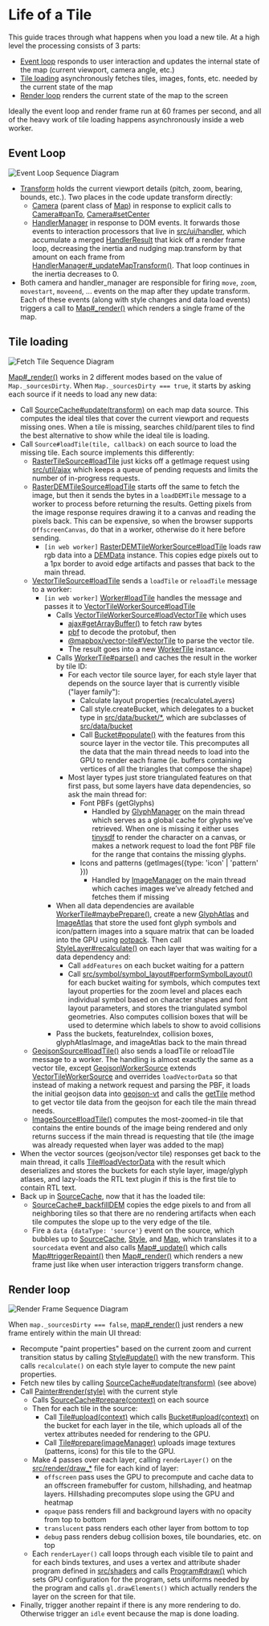 # Life of a Tile

This guide traces through what happens when you load a new tile. At a high level the processing consists of 3 parts:

- [Event loop](#event-loop) responds to user interaction and updates the internal state of the map (current viewport, camera angle, etc.)
- [Tile loading](#tile-loading) asynchronously fetches tiles, images, fonts, etc. needed by the current state of the map
- [Render loop](#render-loop) renders the current state of the map to the screen

Ideally the event loop and render frame run at 60 frames per second, and all of the heavy work of tile loading happens asynchronously inside a web worker.

## Event Loop

![Event Loop Sequence Diagram](diagrams/event-loop.plantuml.svg)

- [Transform](../src/geo/transform.js) holds the current viewport details (pitch, zoom, bearing, bounds, etc.). Two places in the code update transform directly:
  - [Camera](../src/ui/camera.js) (parent class of [Map](../src/ui/map)) in response to explicit calls to [Camera#panTo](../src/ui/camera.js#L211), [Camera#setCenter](../src/ui/camera.js#L173)
  - [HandlerManager](../src/ui/handler_manager.js) in response to DOM events. It forwards those events to interaction processors that live in [src/ui/handler](../src/ui/handler), which accumulate a merged [HandlerResult](../src/ui/handler_manager.js#L70) that kick off a render frame loop, decreasing the inertia and nudging map.transform by that amount on each frame from [HandlerManager#\_updateMapTransform()](../src/ui/handler_manager.js#L412). That loop continues in the inertia decreases to 0.
- Both camera and handler_manager are responsible for firing `move`, `zoom`, `movestart`, `moveend`, ... events on the map after they update transform. Each of these events (along with style changes and data load events) triggers a call to [Map#\_render()](../src/ui/map.js#L2428) which renders a single frame of the map.

## Tile loading

![Fetch Tile Sequence Diagram](diagrams/fetch-tile.plantuml.svg)

[Map#\_render()](../src/ui/map.js#L2428) works in 2 different modes based on the value of `Map._sourcesDirty`. When `Map._sourcesDirty === true`, it starts by asking each source if it needs to load any new data:

- Call [SourceCache#update(transform)](../src/source/source_cache.js#L474) on each map data source. This computes the ideal tiles that cover the current viewport and requests missing ones. When a tile is missing, searches child/parent tiles to find the best alternative to show while the ideal tile is loading.
- Call `Source#loadTile(tile, callback)` on each source to load the missing tile. Each source implements this differently:
  - [RasterTileSource#loadTile](../src/source/raster_tile_source.js#L112) just kicks off a getImage request using [src/util/ajax](../src/util/ajax.js) which keeps a queue of pending requests and limits the number of in-progress requests.
  - [RasterDEMTileSource#loadTile](../src/source/raster_dem_tile_source.js#L42) starts off the same to fetch the image, but then it sends the bytes in a `loadDEMTile` message to a worker to process before returning the results. Getting pixels from the image response requires drawing it to a canvas and reading the pixels back. This can be expensive, so when the browser supports `OffscreenCanvas`, do that in a worker, otherwise do it here before sending.
    - `[in web worker]` [RasterDEMTileWorkerSource#loadTile](../src/source/raster_dem_tile_worker_source.js#L25) loads raw rgb data into a [DEMData](../src/data/dem_data.js) instance. This copies edge pixels out to a 1px border to avoid edge artifacts and passes that back to the main thread.
  - [VectorTileSource#loadTile](../src/source/vector_tile_source.js#L184) sends a `loadTile` or `reloadTile` message to a worker:
    - `[in web worker]` [Worker#loadTile](../src/source/worker.js#L99) handles the message and passes it to [VectorTileWorkerSource#loadTile](../src/source/vector_tile_worker_source.js#L102)
      - Calls [VectorTileWorkerSource#loadVectorTile](../src/source/vector_tile_worker_source.js#L44) which uses
        - [ajax#getArrayBuffer()](../src/util/ajax.js#L271) to fetch raw bytes
        - [pbf](https://github.com/mapbox/pbf) to decode the protobuf, then
        - [@mapbox/vector-tile#VectorTile](https://github.com/mapbox/vector-tile) to parse the vector tile.
        - The result goes into a new [WorkerTile](../src/source/worker_tile.js) instance.
      - Calls [WorkerTile#parse()](../src/source/worker_tile.js#L66) and caches the result in the worker by tile ID:
        - For each vector tile source layer, for each style layer that depends on the source layer that is currently visible ("layer family"):
          - Calculate layout properties (recalculateLayers)
          - Call style.createBucket, which delegates to a bucket type in [src/data/bucket/\*](../src/data/bucket), which are subclasses of [src/data/bucket](../src/data/bucket.js)
          - Call [Bucket#populate()](../src/data/bucket.js) with the features from this source layer in the vector tile. This precomputes all the data that the main thread needs to load into the GPU to render each frame (ie. buffers containing vertices of all the triangles that compose the shape)
        - Most layer types just store triangulated features on that first pass, but some layers have data dependencies, so ask the main thread for:
          - Font PBFs (getGlyphs)
            - Handled by [GlyphManager](../src/render/glyph_manager.js) on the main thread which serves as a global cache for glyphs we’ve retrieved. When one is missing it either uses [tinysdf](https://github.com/mapbox/tiny-sdf) to render the character on a canvas, or makes a network request to load the font PBF file for the range that contains the missing glyphs.
          - Icons and patterns (getImages({type: 'icon' | 'pattern' }))
            - Handled by [ImageManager](../src/render/image_manager.js) on the main thread which caches images we’ve already fetched and fetches them if missing
      - When all data dependencies are available [WorkerTile#maybePrepare()](../src/source/worker_tile.js#L178), create a new [GlyphAtlas](../src/render/glyph_atlas.js) and [ImageAtlas](../src/render/image_atlas.js) that store the used font glyph symbols and icon/pattern images into a square matrix that can be loaded into the GPU using [potpack](https://github.com/mapbox/potpack). Then call [StyleLayer#recalculate()](../src/style/style_layer.js#L198) on each layer that was waiting for a data dependency and:
        - Call `addFeatures` on each bucket waiting for a pattern
        - Call [src/symbol/symbol_layout#performSymbolLayout()](../src/symbol/symbol_layout.js#L150) for each bucket waiting for symbols, which computes text layout properties for the zoom level and places each individual symbol based on character shapes and font layout parameters, and stores the triangulated symbol geometries. Also computes collision boxes that will be used to determine which labels to show to avoid collisions
      - Pass the buckets, featureIndex, collision boxes, glyphAtlasImage, and imageAtlas back to the main thread
  - [GeojsonSource#loadTile()](../src/source/geojson_source.js) also sends a loadTile or reloadTile message to a worker. The handling is almost exactly the same as a vector tile, except [GeojsonWorkerSource](../src/source/geojson_worker_source.js) extends [VectorTileWorkerSource](../src/source/vector_tile_worker_source.js) and overrides `loadVectorData` so that instead of making a network request and parsing the PBF, it loads the initial geojson data into [geojson-vt](https://github.com/mapbox/geojson-vt) and calls the [getTile](https://github.com/mapbox/geojson-vt/blob/35f4ad75feed64e80ff2cd02994976c6335859cd/src/index.js#L161) method to get vector tile data from the geojson for each tile the main thread needs.
  - [ImageSource#loadTile()](../src/source/image_source.js#L245) computes the most-zoomed-in tile that contains the entire bounds of the image being rendered and only returns success if the main thread is requesting that tile (the image was already requested when layer was added to the map)
- When the vector sources (geojson/vector tile) responses get back to the main thread, it calls [Tile#loadVectorData](../src/source/tile.js#L140) with the result which deserializes and stores the buckets for each style layer, image/glyph atlases, and lazy-loads the RTL text plugin if this is the first tile to contain RTL text.
- Back up in [SourceCache](../src/source/source_cache.js), now that it has the loaded tile:
  - [SourceCache#\_backfillDEM](../src/source/source_cache.js#L274) copies the edge pixels to and from all neighboring tiles so that there are no rendering artifacts when each tile computes the slope up to the very edge of the tile.
  - Fire a `data {dataType: 'source'}` event on the source, which bubbles up to [SourceCache](../src/source/source_cache.js), [Style](../src/style/style.js), and [Map](../src/ui/map.js), which translates it to a `sourcedata` event and also calls [Map#\_update()](../src/ui/map.js#L2391) which calls [Map#triggerRepaint()](../src/ui/map.js#L2612) then [Map#\_render()](../src/ui/map.js#L2428) which renders a new frame just like when user interaction triggers transform change.

## Render loop

![Render Frame Sequence Diagram](diagrams/render-frame.plantuml.svg)

When `map._sourcesDirty === false`, [map#\_render()](../src/ui/map.js#L2428) just renders a new frame entirely within the main UI thread:

- Recompute "paint properties" based on the current zoom and current transition status by calling [Style#update()](../src/style/style.js) with the new transform. This calls `recalculate()` on each style layer to compute the new paint properties.
- Fetch new tiles by calling [SourceCache#update(transform)](../src/source/source_cache.js#L474) (see above)
- Call [Painter#render(style)](../src/render/painter.js#L357) with the current style
  - Calls [SourceCache#prepare(context)](../src/source/source_cache.js#L169) on each source
  - Then for each tile in the source:
    - Call [Tile#upload(context)](../src/source/tile.js#L241) which calls [Bucket#upload(context)](../src/data/bucket.js) on the bucket for each layer in the tile, which uploads all of the vertex attributes needed for rendering to the GPU.
    - Call [Tile#prepare(imageManager)](../src/source/tile.js#L261) uploads image textures (patterns, icons) for this tile to the GPU.
  - Make 4 passes over each layer, calling `renderLayer()` on the [src/render/draw\_\*](../src/render) file for each kind of layer:
    - `offscreen` pass uses the GPU to precompute and cache data to an offscreen framebuffer for custom, hillshading, and heatmap layers. Hillshading precomputes slope using the GPU and heatmap
    - `opaque` pass renders fill and background layers with no opacity from top to bottom
    - `translucent` pass renders each other layer from bottom to top
    - `debug` pass renders debug collision boxes, tile boundaries, etc. on top
  - Each `renderLayer()` call loops through each visible tile to paint and for each binds textures, and uses a vertex and attribute shader program defined in [src/shaders](../src/shaders) and calls [Program#draw()](../src/render/program.js#L123) which sets GPU configuration for the program, sets uniforms needed by the program and calls `gl.drawElements()` which actually renders the layer on the screen for that tile.
- Finally, trigger another repaint if there is any more rendering to do. Otherwise trigger an `idle` event because the map is done loading.
